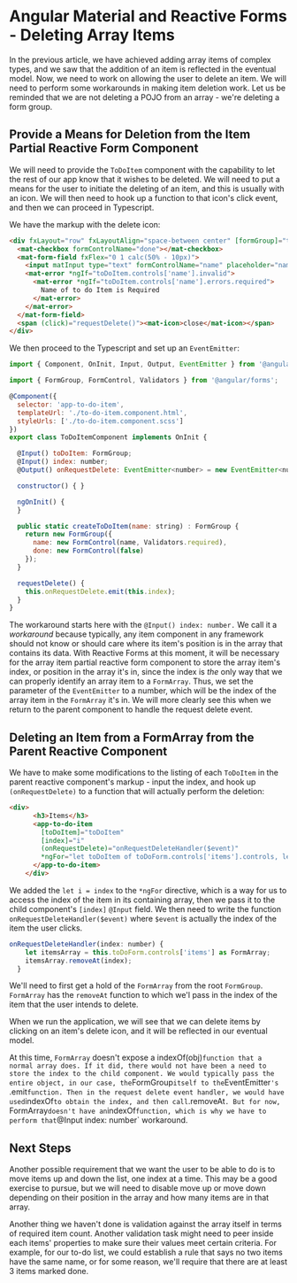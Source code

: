 # Angular Material and Reactive Forms - Deleting Array Items

In the previous article, we have achieved adding array items of complex types, and we saw that the addition of an item is reflected in the eventual model. Now, we
need to work on allowing the user to delete an item. We will need to perform some workarounds in making item deletion work. Let us be reminded that we are not deleting
a POJO from an array - we're deleting a form group.

## Provide a Means for Deletion from the Item Partial Reactive Form Component

We will need to provide the `ToDoItem` component with the capability to let the rest of our app know that it wishes to be deleted. We will need to put a means for
the user to initiate the deleting of an item, and this is usually with an icon. We will then need to hook up a function to that icon's click event, and then we can
proceed in Typescript.

We have the markup with the delete icon:

```html
<div fxLayout="row" fxLayoutAlign="space-between center" [formGroup]="toDoItem">
  <mat-checkbox formControlName="done"></mat-checkbox>
  <mat-form-field fxFlex="0 1 calc(50% - 10px)">
    <input matInput type="text" formControlName="name" placeholder="name" />
    <mat-error *ngIf="toDoItem.controls['name'].invalid">
      <mat-error *ngIf="toDoItem.controls['name'].errors.required">
        Name of to do Item is Required
      </mat-error>
    </mat-error>
  </mat-form-field>
  <span (click)="requestDelete()"><mat-icon>close</mat-icon></span>
</div>
```

We then proceed to the Typescript and set up an `EventEmitter`:

```javascript
import { Component, OnInit, Input, Output, EventEmitter } from '@angular/core';

import { FormGroup, FormControl, Validators } from '@angular/forms';

@Component({
  selector: 'app-to-do-item',
  templateUrl: './to-do-item.component.html',
  styleUrls: ['./to-do-item.component.scss']
})
export class ToDoItemComponent implements OnInit {

  @Input() toDoItem: FormGroup;
  @Input() index: number;
  @Output() onRequestDelete: EventEmitter<number> = new EventEmitter<number>();

  constructor() { }

  ngOnInit() {
  }

  public static createToDoItem(name: string) : FormGroup {
    return new FormGroup({
      name: new FormControl(name, Validators.required),
      done: new FormControl(false)
    });
  }

  requestDelete() {
    this.onRequestDelete.emit(this.index);
  }
}
```
The workaround starts here with the `@Input() index: number.` We call it a *workaround* because typically, any item component in any framework should not know or
should care where its item's position is in the array that contains its data. With Reactive Forms at this moment, it will be necessary for the array item partial
reactive form component to store the array item's index, or position in the array it's in, since the index is *the* only way that we can properly identify an array
item to a `FormArray`. Thus, we set the parameter of the `EventEmitter` to a number, which will be the index of the array item in the `FormArray` it's in.
We will more clearly see this when we return to the parent component to handle the request delete event.

## Deleting an Item from a FormArray from the Parent Reactive Component

We have to make some modifications to the listing of each `ToDoItem` in the parent reactive component's markup - input the index, and hook up `(onRequestDelete)`
to a function that will actually perform the deletion:

```html
<div>
      <h3>Items</h3>
      <app-to-do-item
        [toDoItem]="toDoItem"
        [index]="i"
        (onRequestDelete)="onRequestDeleteHandler($event)"
        *ngFor="let toDoItem of toDoForm.controls['items'].controls, let i = index">
      </app-to-do-item>
    </div>
```

We added the `let i = index` to the `*ngFor` directive, which is a way for us to access the index of the item in its containing array, then we pass it to the
child component's `[index]` `@Input` field. We then need to write the function `onRequestDeleteHandler($event)` where `$event` is actually the index of
the item the user clicks.

```javascript
onRequestDeleteHandler(index: number) {
    let itemsArray = this.toDoForm.controls['items'] as FormArray;    
    itemsArray.removeAt(index);
  }
```

We'll need to first get a hold of the `FormArray` from the root `FormGroup`. `FormArray` has the `removeAt` function to which we'l pass in the index of the
item that the user intends to delete.

When we run the application, we will see that we can delete items by clicking on an item's delete icon, and it will be reflected in our eventual model.

At this time, `FormArray` doesn't expose a indexOf(obj)` function that a normal array does. If it did, there would not have been a need to store the index to
the child component. We would typically pass the entire object, in our case, the `FormGroup` itself to the `EventEmitter`'s `.emit` function. Then in
the request delete event handler, we would have used `indexOf` to obtain the index, and then call `.removeAt`. But for now, `FormArray` doesn't have
an `indexOf` function, which is why we have to perform that `@Input index: number` workaround.

## Next Steps

Another possible requirement that we want the user to be able to do is to move items up and down the list, one index at a time. This may be a good exercise to
pursue, but we will need to disable move up or move down depending on their position in the array and how many items are in that array.

Another thing we haven't done is validation against the array itself in terms of required item count. Another validation task might need to peer inside each items'
properties to make sure their values meet certain criteria. For example, for our to-do list, we could establish a rule that says no two items have the same name, or
for some reason, we'll require that there are at least 3 items marked done.
